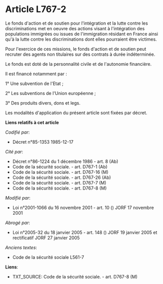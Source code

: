 # Article L767-2

Le fonds d'action et de soutien pour l'intégration et la lutte contre les discriminations met en oeuvre des actions visant à
l'intégration des populations immigrées ou issues de l'immigration résidant en France ainsi qu'à la lutte contre les
discriminations dont elles pourraient être victimes.

Pour l'exercice de ces missions, le fonds d'action et de soutien peut recruter des agents non titulaires sur des contrats à
durée indéterminée.

Le fonds est doté de la personnalité civile et de l'autonomie financière. 

Il est financé notamment par : 

1° Une subvention de l'Etat ;

2° Les subventions de l'Union européenne ;

3° Des produits divers, dons et legs.

Les modalités d'application du présent article sont fixées par décret.

**Liens relatifs à cet article**

_Codifié par_:

  - Décret n°85-1353 1985-12-17

_Cité par_:

  - Décret n°86-1224 du 1 décembre 1986 - art. 8 (Ab)
  - Code de la sécurité sociale. - art. D767-1 (Ab)
  - Code de la sécurité sociale. - art. D767-16 (M)
  - Code de la sécurité sociale. - art. D767-26 (Ab)
  - Code de la sécurité sociale. - art. D767-7 (M)
  - Code de la sécurité sociale. - art. D767-8 (M)

_Modifié par_:

  - Loi n°2001-1066 du 16 novembre 2001 - art. 10 () JORF 17 novembre 2001

_Abrogé par_:

  - Loi n°2005-32 du 18 janvier 2005 - art. 148 () JORF 19 janvier 2005 et rectificatif JORF 27 janvier 2005

_Anciens textes_:

  - Code de la sécurité sociale L561-7

**Liens**:

  - TXT_SOURCE: Code de la sécurité sociale. - art. D767-8 (M)
